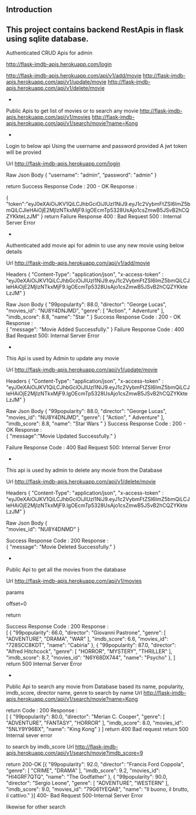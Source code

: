 Introduction 
-
This project contains backend RestApis in flask using sqlite database. 
-
Authenticated CRUD Apis for admin

http://flask-imdb-apis.herokuapp.com/login

http://flask-imdb-apis.herokuapp.com/api/v1/add/movie
http://flask-imdb-apis.herokuapp.com/api/v1/update/movie
http://flask-imdb-apis.herokuapp.com/api/v1/delete/movie

-
Public Apis to get list of movies or to search any movie
http://flask-imdb-apis.herokuapp.com/api/v1/movies
http://flask-imdb-apis.herokuapp.com/api/v1/search/movie?name=Kong

-
Login to below api Using the username and password provided
A jwt token will be provied 

Url
http://flask-imdb-apis.herokuapp.com/login

Raw Json Body
{
	"username": "admin",
	“password": "admin"
}

return 
Success Response
Code : 200 - OK
Response :  

{    "token":"eyJ0eXAiOiJKV1QiLCJhbGciOiJIUzI1NiJ9.eyJ1c2VybmFtZSI6ImZ5bmQiLCJleHAiOjE2MjIzNTkxMjF9.lgOEcmTp5328UsAjo1csZmwB5JSvB2hCQZYKkteLzJM"
  }
return 
Failure Response 
400 : Bad Request
500 : Internal Server Error


-
Authenticated add movie api for admin to use any new movie using below details

Url
http://flask-imdb-apis.herokuapp.com/api/v1/add/movie

Headers
{
"Content-Type": "application/json",
   "x-access-token" : "eyJ0eXAiOiJKV1QiLCJhbGciOiJIUzI1NiJ9.eyJ1c2VybmFtZSI6ImZ5bmQiLCJleHAiOjE2MjIzNTkxMjF9.lgOEcmTp5328UsAjo1csZmwB5JSvB2hCQZYKkteLzJM"
}

Raw Json Body
{
    "99popularity": 88.0,
    "director": "George Lucas",
     "movies_id": "NU8Y4DNJMD",
    "genre": [
      "Action",
      " Adventure"
    ],
    "imdb_score": 8.8,
    "name": "Star "
  }
Success Response
Code : 200 - OK
Response :  
{
    "message": "Movie Added Successfully."
  }
Failure Response
Code : 400 Bad Request
500: Internal Server Error

-
This Api is used by Admin to update any movie 

Url
http://flask-imdb-apis.herokuapp.com/api/v1/update/movie

Headers
{
"Content-Type": "application/json",
   "x-access-token" : "eyJ0eXAiOiJKV1QiLCJhbGciOiJIUzI1NiJ9.eyJ1c2VybmFtZSI6ImZ5bmQiLCJleHAiOjE2MjIzNTkxMjF9.lgOEcmTp5328UsAjo1csZmwB5JSvB2hCQZYKkteLzJM"
}

Raw Json Body
{
    "99popularity": 88.0,
    "director": "George Lucas",
     "movies_id": "NU8Y4DNJMD",
    "genre": [
      "Action",
      " Adventure"
    ],
    "imdb_score": 8.8,
    "name": "Star Wars "
  }
Success Response
Code : 200 - OK
Response :  
  {
    "message":"Movie Updated Successfully."
  }

Failure Response
Code : 400 Bad Request
500: Internal Server Error

-
This api is used by admin to delete any movie from the Database

Url
http://flask-imdb-apis.herokuapp.com/api/v1/delete/movie

Headers
{
"Content-Type": "application/json",
   "x-access-token" : "eyJ0eXAiOiJKV1QiLCJhbGciOiJIUzI1NiJ9.eyJ1c2VybmFtZSI6ImZ5bmQiLCJleHAiOjE2MjIzNTkxMjF9.lgOEcmTp5328UsAjo1csZmwB5JSvB2hCQZYKkteLzJM"
}

Raw Json Body
	{  
    "movies_id": "NU8Y4DNMD"
}

Success Response
Code : 200
Response :  
{
    "message": "Movie Deleted Successfully."
  }

-
Public Api to get all the movies from the database 

Url
http://flask-imdb-apis.herokuapp.com/api/v1/movies

params

offset=0

return

Success Response
Code : 200
Response :  
[
    {
      "99popularity": 66.0,
      "director": "Giovanni Pastrone",
      "genre": [
        "ADVENTURE",
        "DRAMA",
        "WAR"
      ],
      "imdb_score": 6.6,
      "movies_id": "728SCC8KDT",
      "name": "Cabiria"
    },
    {
      "99popularity": 87.0,
      "director": "Alfred Hitchcock",
      "genre": [
        "HORROR",
        "MYSTERY",
        "THRILLER"
      ],
      "imdb_score": 8.7,
      "movies_id": "N6Y68DX744",
      "name": "Psycho"
    },
]
return 500 Internal Server Error

-
Public Api to search any movie from Database based its name, popularity, imdb_score, director name, genre
to search by name
Url
http://flask-imdb-apis.herokuapp.com/api/v1/search/movie?name=Kong

return
Code : 200
Response :  
   	[
  {
    "99popularity": 80.0,
    "director": "Merian C. Cooper",
    "genre": [
      "ADVENTURE",
      "FANTASY",
      "HORROR"
    ],
    "imdb_score": 8.0,
    "movies_id": "5NLY9Y96BX",
    "name": "King Kong"
  }
]
return 400 Bad request
return 500 Internal sever error

to search by imdb_score
Url 
http://flask-imdb-apis.herokuapp.com/api/v1/search/movie?imdb_score=9


return 
200-OK
[{
    "99popularity": 92.0,
    "director": "Francis Ford Coppola",
    "genre": [
      "CRIME",
      "DRAMA"
    ],
    "imdb_score": 9.2,
    "movies_id": "HI4GRF7QTQ",
    "name": "The Godfather"
  },
  {
    "99popularity": 90.0,
    "director": "Sergio Leone",
    "genre": [
      "ADVENTURE",
      "WESTERN"
    ],
    "imdb_score": 9.0,
    "movies_id": "79G61YEQA8",
    "name": "Il buono, il brutto, il cattivo."
  }]
400- Bad Request
500-Internal Server Error

likewise for other search
